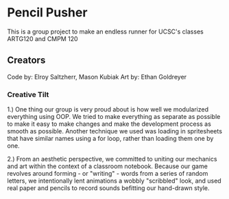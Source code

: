 # Pencil Pusher

This is a group project to make an endless runner for UCSC's classes ARTG120 and CMPM 120

## Creators
Code by: Elroy Saltzherr, Mason Kubiak
Art by: Ethan Goldreyer

### Creative Tilt
1.) One thing our group is very proud about is how well we modularized everything using OOP.
    We tried to make everything as separate as possible to make it easy to make changes and
    make the development process as smooth as possible. Another technique we used was loading
    in spritesheets that have similar names using a for loop, rather than loading them one by
    one.

2.) From an aesthetic perspective, we committed to uniting our mechanics and art within the 
    context of a classroom notebook. Because our game revolves around forming - or "writing" - 
    words from a series of random letters, we intentionally lent animations a wobbly "scribbled" 
    look, and used real paper and pencils to record sounds befitting our hand-drawn style.
